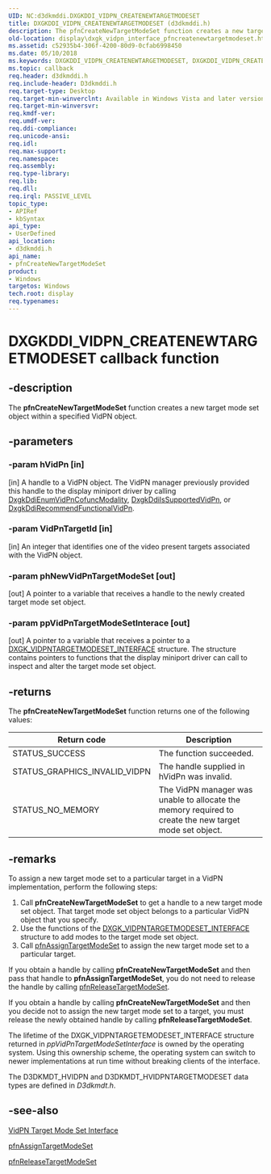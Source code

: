 ```yaml
---
UID: NC:d3dkmddi.DXGKDDI_VIDPN_CREATENEWTARGETMODESET
title: DXGKDDI_VIDPN_CREATENEWTARGETMODESET (d3dkmddi.h)
description: The pfnCreateNewTargetModeSet function creates a new target mode set object within a specified VidPN object.
old-location: display\dxgk_vidpn_interface_pfncreatenewtargetmodeset.htm
ms.assetid: c52935b4-306f-4200-80d9-0cfab6998450
ms.date: 05/10/2018
ms.keywords: DXGKDDI_VIDPN_CREATENEWTARGETMODESET, DXGKDDI_VIDPN_CREATENEWTARGETMODESET callback, VidPnFunctions_5bdc542e-e774-434b-a634-84ca5ed07d8d.xml, d3dkmddi/pfnCreateNewTargetModeSet, display.dxgk_vidpn_interface_pfncreatenewtargetmodeset, pfnCreateNewTargetModeSet, pfnCreateNewTargetModeSet callback function [Display Devices]
ms.topic: callback
req.header: d3dkmddi.h
req.include-header: D3dkmddi.h
req.target-type: Desktop
req.target-min-winverclnt: Available in Windows Vista and later versions of the Windows operating systems.
req.target-min-winversvr: 
req.kmdf-ver: 
req.umdf-ver: 
req.ddi-compliance: 
req.unicode-ansi: 
req.idl: 
req.max-support: 
req.namespace: 
req.assembly: 
req.type-library: 
req.lib: 
req.dll: 
req.irql: PASSIVE_LEVEL
topic_type:
- APIRef
- kbSyntax
api_type:
- UserDefined
api_location:
- d3dkmddi.h
api_name:
- pfnCreateNewTargetModeSet
product:
- Windows
targetos: Windows
tech.root: display
req.typenames: 
---
```


# DXGKDDI_VIDPN_CREATENEWTARGETMODESET callback function


## -description


The <b>pfnCreateNewTargetModeSet</b> function creates a new target mode set object within a specified VidPN object.


## -parameters




### -param hVidPn [in]

[in] A handle to a VidPN object. The VidPN manager previously provided this handle to the display miniport driver by calling <a href="https://docs.microsoft.com/windows-hardware/drivers/ddi/content/d3dkmddi/nc-d3dkmddi-dxgkddi_enumvidpncofuncmodality">DxgkDdiEnumVidPnCofuncModality</a>, <a href="https://docs.microsoft.com/windows-hardware/drivers/ddi/content/d3dkmddi/nc-d3dkmddi-dxgkddi_issupportedvidpn">DxgkDdiIsSupportedVidPn</a>, or <a href="https://docs.microsoft.com/windows-hardware/drivers/ddi/content/d3dkmddi/nc-d3dkmddi-dxgkddi_recommendfunctionalvidpn">DxgkDdiRecommendFunctionalVidPn</a>.


### -param VidPnTargetId [in]

[in] An integer that identifies one of the video present targets associated with the VidPN object.


### -param phNewVidPnTargetModeSet [out]

[out] A pointer to a variable that receives a handle to the newly created target mode set object.


### -param ppVidPnTargetModeSetInterace [out]

[out] A pointer to a variable that receives a pointer to a <a href="https://docs.microsoft.com/windows-hardware/drivers/ddi/content/d3dkmddi/ns-d3dkmddi-_dxgk_vidpntargetmodeset_interface">DXGK_VIDPNTARGETMODESET_INTERFACE</a> structure. The structure contains pointers to functions that the display miniport driver can call to inspect and alter the target mode set object.


## -returns



The <b>pfnCreateNewTargetModeSet</b> function returns one of the following values:

|Return code|Description|
|--- |--- |
|STATUS_SUCCESS|The function succeeded.|
|STATUS_GRAPHICS_INVALID_VIDPN|The handle supplied in hVidPn was invalid.|
|STATUS_NO_MEMORY|The VidPN manager was unable to allocate the memory required to create the new target mode set object.|


## -remarks



To assign a new target mode set to a particular target in a VidPN implementation, perform the following steps:

<ol>
<li>
Call <b>pfnCreateNewTargetModeSet</b> to get a handle to a new target mode set object. That target mode set object belongs to a particular VidPN object that you specify.

</li>
<li>
Use the functions of the <a href="https://docs.microsoft.com/windows-hardware/drivers/ddi/content/d3dkmddi/ns-d3dkmddi-_dxgk_vidpntargetmodeset_interface">DXGK_VIDPNTARGETMODESET_INTERFACE</a> structure to add modes to the target mode set object.

</li>
<li>
Call <a href="https://docs.microsoft.com/windows-hardware/drivers/ddi/content/d3dkmddi/nc-d3dkmddi-dxgkddi_vidpn_assigntargetmodeset">pfnAssignTargetModeSet</a> to assign the new target mode set to a particular target.

</li>
</ol>
If you obtain a handle by calling <b>pfnCreateNewTargetModeSet</b> and then pass that handle to <b>pfnAssignTargetModeSet</b>, you do not need to release  the handle by calling <a href="https://docs.microsoft.com/windows-hardware/drivers/ddi/content/d3dkmddi/nc-d3dkmddi-dxgkddi_vidpn_releasetargetmodeset">pfnReleaseTargetModeSet</a>.

If you obtain a handle by calling <b>pfnCreateNewTargetModeSet</b> and then you decide not to assign the new target mode set to a target, you must release the newly obtained handle by calling <b>pfnReleaseTargetModeSet</b>.

The lifetime of the DXGK_VIDPNTARGETEMODESET_INTERFACE structure returned in <i>ppVidPnTargetModeSetInterface</i> is owned by the operating system. Using this ownership scheme, the operating system can switch to newer implementations at run time without breaking clients of the interface.

The D3DKMDT_HVIDPN and D3DKMDT_HVIDPNTARGETMODESET data types are defined in <i>D3dkmdt.h</i>. 




## -see-also




<a href="https://docs.microsoft.com/windows-hardware/drivers/ddi/content/index">VidPN Target Mode Set Interface</a>



<a href="https://docs.microsoft.com/windows-hardware/drivers/ddi/content/d3dkmddi/nc-d3dkmddi-dxgkddi_vidpn_assigntargetmodeset">pfnAssignTargetModeSet</a>



<a href="https://docs.microsoft.com/windows-hardware/drivers/ddi/content/d3dkmddi/nc-d3dkmddi-dxgkddi_vidpn_releasetargetmodeset">pfnReleaseTargetModeSet</a>
 

 

